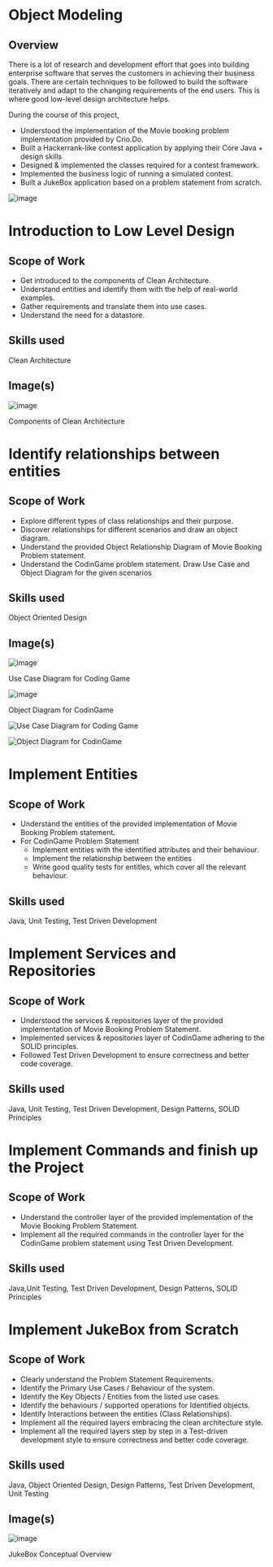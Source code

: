 # Object Modeling
## Overview

There is a lot of research and development effort that goes into building enterprise software that serves the customers in achieving their business goals. There are certain techniques to be followed to build the software iteratively and adapt to the changing requirements of the end users. This is where good low-level design architecture helps.

During the course of this project,

-   Understood the implementation of the Movie booking problem implementation provided by Crio.Do.
-   Built a Hackerrank-like contest application by applying their Core Java + design skills
-   Designed & implemented the classes required for a contest framework.
-   Implemented the business logic of running a simulated contest.
-   Built a JukeBox application based on a problem statement from scratch.

![image](https://directus.crio.do/assets/f9c45cd7-30b6-430b-b4f0-2aa8b31885fe?)

# Introduction to Low Level Design

## Scope of Work

-   Get introduced to the components of Clean Architecture.
-   Understand entities and identify them with the help of real-world examples.
-   Gather requirements and translate them into use cases.
-   Understand the need for a datastore.

## Skills used

Clean Architecture

## Image(s)

![image](https://directus.crio.do/assets/404ffa81-c0c1-473a-ba47-3ca8acddeb30?)

Components of Clean Architecture

# Identify relationships between entities

## Scope of Work

-   Explore different types of class relationships and their purpose.
-   Discover relationships for different scenarios and draw an object diagram.
-   Understand the provided Object Relationship Diagram of Movie Booking Problem statement.
-   Understand the CodinGame problem statement. Draw Use Case and Object Diagram for the given scenarios

## Skills used

Object Oriented Design

## Image(s)

![image](https://directus.crio.do/assets/909c4a95-3716-42c3-ac72-c1cf055e63f5?)

Use Case Diagram for Coding Game

![image](https://directus.crio.do/assets/1984aa85-e771-4404-896a-c5aa7939e99d?)

Object Diagram for CodinGame

![Use Case Diagram for Coding Game](https://directus.crio.do/assets/909c4a95-3716-42c3-ac72-c1cf055e63f5?)

![Object Diagram for CodinGame](https://directus.crio.do/assets/1984aa85-e771-4404-896a-c5aa7939e99d?)

# Implement Entities

## Scope of Work

-   Understand the entities of the provided implementation of Movie Booking Problem statement.
-   For CodinGame Problem Statement
    -   Implement entities with the identified attributes and their behaviour.
    -   Implement the relationship between the entities
    -   Write good quality tests for entitles, which cover all the relevant behaviour.

## Skills used

Java, Unit Testing, Test Driven Development

# Implement Services and Repositories

## Scope of Work

-   Understood the services & repositories layer of the provided implementation of Movie Booking Problem Statement.
-   Implemented services & repositories layer of CodinGame adhering to the SOLID principles.
-   Followed Test Driven Development to ensure correctness and better code coverage.

## Skills used

Java, Unit Testing, Test Driven Development, Design Patterns, SOLID Principles

# Implement Commands and finish up the Project

## Scope of Work

-   Understand the controller layer of the provided implementation of the Movie Booking Problem Statement.
-   Implement all the required commands in the controller layer for the CodinGame problem statement using Test Driven Development.

## Skills used

Java,Unit Testing, Test Driven Development, Design Patterns, SOLID Principles

# Implement JukeBox from Scratch

## Scope of Work

-   Clearly understand the Problem Statement Requirements.
-   Identify the Primary Use Cases / Behaviour of the system.
-   Identify the Key Objects / Entities from the listed use cases.
-   Identify the behaviours / supported operations for Identified objects.
-   Identify Interactions between the entities (Class Relationships).
-   Implement all the required layers embracing the clean architecture style.
-   Implement all the required layers step by step in a Test-driven development style to ensure correctness and better code coverage.

## Skills used

Java, Object Oriented Design, Design Patterns, Test Driven Development, Unit Testing

## Image(s)

![image](https://directus.crio.do/assets/932401c3-7a0a-438d-b20a-a94917f2128c?)

JukeBox Conceptual Overview
